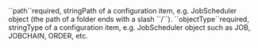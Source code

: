 <tr><td>``path``</td><td>required, string</td><td>Path of a configuration item, e.g. JobScheduler object (the path of a folder ends with a slash ``/``).</td><td></td><td></td></tr>
<tr><td>``objectType``</td><td>required, string</td><td>Type of a configuration item, e.g. JobScheduler object such as JOB, JOBCHAIN, ORDER, etc.</td><td></td><td></td></tr>
